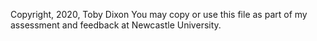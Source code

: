 Copyright, 2020, Toby Dixon
You may copy or use this file as part of my assessment and feedback  at
Newcastle University.